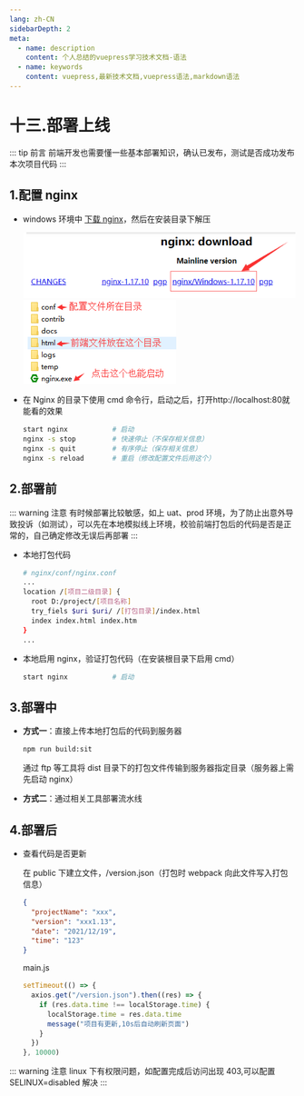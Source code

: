 ```yaml
---
lang: zh-CN
sidebarDepth: 2
meta:
  - name: description
    content: 个人总结的vuepress学习技术文档-语法
  - name: keywords
    content: vuepress,最新技术文档,vuepress语法,markdown语法
---
```


# 十三.部署上线

::: tip 前言
前端开发也需要懂一些基本部署知识，确认已发布，测试是否成功发布本次项目代码
:::

## 1.配置 nginx

- windows 环境中 [下载 nginx](https://nginx.org/en/download.html)，然后在安装目录下解压

  ![](./13.deploy1.png)![](./13.deploy2.png)

- 在 Nginx 的目录下使用 cmd 命令行，启动之后，打开http://localhost:80就能看的效果
  ```sh
  start nginx           # 启动
  nginx -s stop         # 快速停止（不保存相关信息）
  nginx -s quit         # 有序停止（保存相关信息）
  nginx -s reload       # 重启（修改配置文件后用这个）
  ```

## 2.部署前

::: warning 注意
有时候部署比较敏感，如上 uat、prod 环境，为了防止出意外导致投诉（如测试），可以先在本地模拟线上环境，校验前端打包后的代码是否是正常的，自己确定修改无误后再部署
:::

- 本地打包代码

  ```sh
  # nginx/conf/nginx.conf
  ...
  location /[项目二级目录] {
    root D:/project/[项目名称]
    try_fiels $uri $uri/ /[打包目录]/index.html
    index index.html index.htm
  }
  ...
  ```

- 本地启用 nginx，验证打包代码（在安装根目录下启用 cmd）

  ```sh
  start nginx           # 启动
  ```

## 3.部署中

- **方式一**：直接上传本地打包后的代码到服务器

  ```sh
  npm run build:sit
  ```

  通过 ftp 等工具将 dist 目录下的打包文件传输到服务器指定目录（服务器上需先启动 nginx）

- **方式二**：通过相关工具部署流水线

## 4.部署后

- 查看代码是否更新

  在 public 下建立文件，/version.json（打包时 webpack 向此文件写入打包信息）

  ```json
  {
    "projectName": "xxx",
    "version": "xxx1.13",
    "date": "2021/12/19",
    "time": "123"
  }
  ```

  main.js

  ```js
  setTimeout(() => {
    axios.get("/version.json").then((res) => {
      if (res.data.time !== localStorage.time) {
        localStorage.time = res.data.time
        message("项目有更新,10s后自动刷新页面")
      }
    })
  }, 10000)
  ```
::: warning 注意
linux 下有权限问题，如配置完成后访问出现 403,可以配置 SELINUX=disabled 解决
:::

